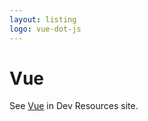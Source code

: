 ```yaml
---
layout: listing
logo: vue-dot-js
---
```

# Vue

See [Vue](https://michaelcurrin.github.io/dev-resources/resources/javascript/vue/) in Dev Resources site.
